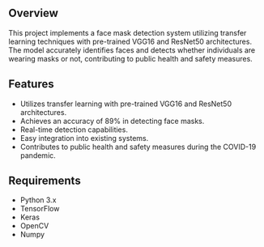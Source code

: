 
## Overview
This project implements a face mask detection system utilizing transfer learning techniques with pre-trained VGG16 and ResNet50 architectures. The model accurately identifies faces and detects whether individuals are wearing masks or not, contributing to public health and safety measures.

## Features
- Utilizes transfer learning with pre-trained VGG16 and ResNet50 architectures.
- Achieves an accuracy of 89% in detecting face masks.
- Real-time detection capabilities.
- Easy integration into existing systems.
- Contributes to public health and safety measures during the COVID-19 pandemic.

## Requirements
- Python 3.x
- TensorFlow
- Keras
- OpenCV
- Numpy
